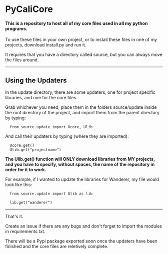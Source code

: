 # PyCaliCore

#### This is a repository to host all of my core files used in all my python programs.


To use these files in your own project, or to install these files in one of my projects, download install.py and run it.

It requires that you have a directory called source, but you can always move the files around.

---

## Using the Updaters

In the update directory, there are some updaters, one for project specific libraries, and one for the core files.

Grab whichever you need, place them in the folders source/update inside the root directory of the project, and import them from the parent directory by typing:

      from source.update import Ucore, Ulib

And call their updaters by typing (where they are imported):

      Ucore.get()
      Ulib.get("projectname")


**The Ulib.get() function will ONLY download libraries from MY projects, and you have to specify, without spaces, the name of the repository in order for it to work.**


For example, if I wanted to update the libraries for Wanderer, my file would look like this:

      from source.update import Ulib as lib

      lib.get("wanderer")

---

That's it.

Create an issue if there are any bugs and don't forget to import the modules in requirements.txt.

There will be a Pypi package exported soon once the updaters have been finished and the core files are reletively complete.

